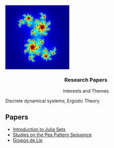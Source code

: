 <img src="../foo.png" align="center" width="200" height="200">

  <h3 align="center">Research Papers</h3>

  <p align="center">
    Interests and Themes
    </p align="center">
    Discrete dynamical systems, Ergodic Theory
   </p>
  </p>
</p>


## Papers

- [Introduction to Julia Sets](https://docs.ufpr.br/~ewkaras/ic/AndreKowacs2018.pdf)
- [Studies on the Pea Pattern Sequence ](https://arxiv.org/abs/1708.06452)
- [Grupos de Lie](artigos/main.pdf)


